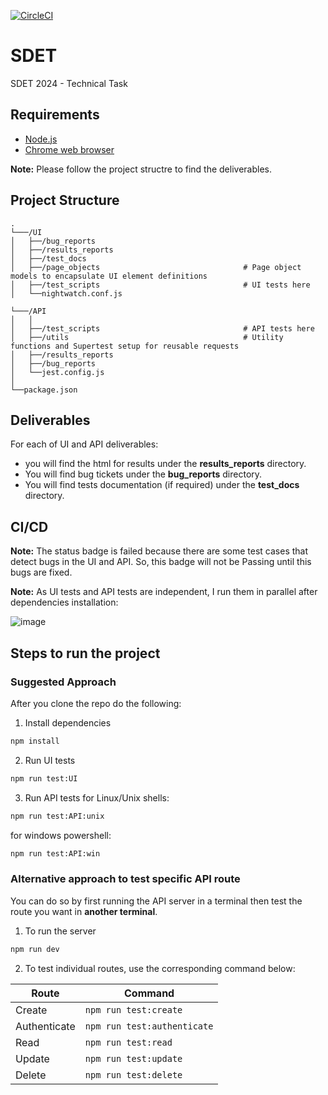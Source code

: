 [![CircleCI](https://dl.circleci.com/status-badge/img/circleci/SYQmSapKwUHtGUPnUdXG3X/6PpQF4f2oEPw7oWa274bC2/tree/main.svg?style=svg&circle-token=CCIPRJ_9Ap8ooDCGmmbcBMSArEskE_9863b4b75051d4550923f3966f12440f86954d51)](https://dl.circleci.com/status-badge/redirect/circleci/SYQmSapKwUHtGUPnUdXG3X/6PpQF4f2oEPw7oWa274bC2/tree/main)
# SDET
 SDET 2024 - Technical Task
 
## Requirements

- [Node.js](https://nodejs.org/en/download/source-code)
- [Chrome web browser](https://www.googleadservices.com/pagead/aclk?sa=L&ai=DChcSEwi02cS4_66JAxWlXA8CHU11GNcYABABGgJ0Yg&co=1&ase=2&gclid=CjwKCAjwyfe4BhAWEiwAkIL8sP-fTYDT_P_e_dVo9jKNSazvbiZhZ-cLh4w5gsPAwEGLYFCB8hX2ChoCjmgQAvD_BwE&ei=PGweZ7mIG4O9hbIP2rTdsQk&ohost=www.google.com&cid=CAESVOD2SQl4xMgk99ExH32AA0XX-tM9tWOhDN3q9DpcHK-g9dV2tpozfAZMPyrQAFBpGC2XEjsJgEfwL8U9QV1M47Sw9M6DJb5S-8uT8xF7NX5y3-Kcww&sig=AOD64_2pwTfNWySo-A4u-X7_A0vRnkx2GA&q&sqi=2&nis=4&adurl&ved=2ahUKEwi5lrW4_66JAxWDXkEAHVpaN5YQqyQoAHoECAgQDA)

**Note:** Please follow the project structre to find the deliverables.

## Project Structure

```plaintext
.
└───/UI
│   ├──/bug_reports
│   ├──/results_reports
│   ├──/test_docs 
│   ├──/page_objects                                # Page object models to encapsulate UI element definitions
│   ├──/test_scripts                                # UI tests here
│   └──nightwatch.conf.js
    
└───/API
│   │
│   ├──/test_scripts                                # API tests here 
│   ├──/utils                                       # Utility functions and Supertest setup for reusable requests
│   ├──/results_reports           
│   ├──/bug_reports                
│   └──jest.config.js
│               
└──package.json               

```
## Deliverables
For each of UI and API deliverables:
- you will find the html for results under the **results_reports** directory.
- You will find bug tickets under the **bug_reports** directory.
- You will find tests documentation (if required) under the **test_docs** directory.

## CI/CD
**Note:** The status badge is failed because there are some test cases that detect bugs in the UI and API. So, this badge will not be Passing until this bugs are fixed.

**Note:** As UI tests and API tests are independent, I run them in parallel after dependencies installation:

![image](https://github.com/user-attachments/assets/93415409-fa50-48c2-9c7e-f8558faa34a3)


## Steps to run the project
### Suggested Approach
After you clone the repo do the following:
1) Install dependencies
```bash
npm install
```
2) Run UI tests
```bash
npm run test:UI
```
3) Run API tests
   for Linux/Unix shells:
```bash
npm run test:API:unix
```
   for windows powershell:
```bash
npm run test:API:win
```
### Alternative approach to test specific API route
You can do so by first running the API server in a terminal then test the route you want in **another terminal**.
1) To run the server
```bash
npm run dev
```
2) To test individual routes, use the corresponding command below:

| Route        | Command                   |
|--------------|---------------------------|
| Create       | `npm run test:create`     |
| Authenticate | `npm run test:authenticate` |
| Read         | `npm run test:read`       |
| Update       | `npm run test:update`     |
| Delete       | `npm run test:delete`     |



